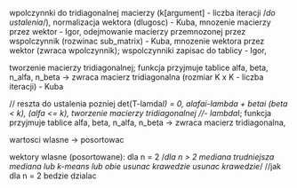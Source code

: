 wpolczynnki do tridiagonalnej macierzy (k[argument] - liczba iteracji /*do ustalenia*/), normalizacja wektora (dlugosc) - Kuba, mnozenie macierzy przez wektor - Igor, odejmowanie macierzy przemnozonej przez wspolczynnik (rozwinac sub_matrix) - Kuba, mnozenie wektora przez wektor (zwraca wpolczynnik); wspolczynniki zapisac do tablicy - Igor, 

tworzenie macierzy tridiagonalnej; funkcja przyjmuje tablice alfa, beta, n_alfa, n_beta -> zwraca macierz tridiagonalna (rozmiar K x K - liczba iteracji) - Kuba

// reszta do ustalenia pozniej
det(T-lamda*I) = 0, alafai-lambda + betai (beta < k), (alfa <= k), tworzenie macierzy tridiagonalnej //- lambda*I; funkcja przyjmuje tablice alfa, beta, n_alfa, n_beta -> zwraca macierz tridiagonalna,

wartosci wlasne -> posortowac

wektory wlasne (posortowane):
dla n = 2 		/*dla n > 2
mediana			trudniejsza mediana lub k-means lub obie
usunac krawedzie	usunac krawedzie*/
			//jak dla n = 2 bedzie dzialac

